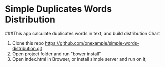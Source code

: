 # Simple Duplicates Words Distribution

###This app calculate duplicates words in text, and build distribution Chart


1. Clone this repo https://github.com/onexample/simple-words-distribution.git
2. Open project folder and run "bower install"
3. Open index.html in Browser, or install simple server and run on it;